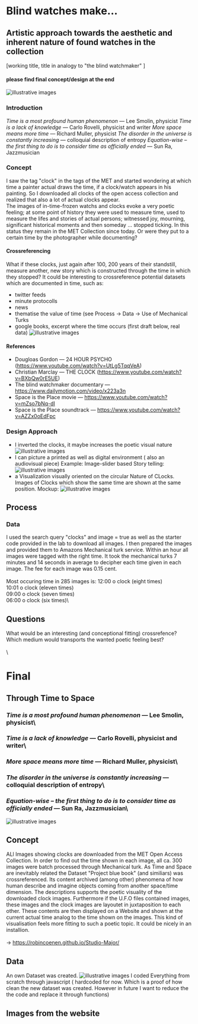 # Blind watches make…		
 ## Artistic approach towards the aesthetic and inherent nature of found watches in the collection	
 [working title, title in analogy to "the blind watchmaker" ]
 
#### **please find final concept/design at the end**

  ![illustrative images](./01_illustrative_image_a.png)		



### Introduction		
*Time is a most profound human phenomenon* — Lee Smolin, physicist
*Time is a lack of knowledge* — Carlo Rovelli, physicist and writer
*More space means more time* — Richard Muller, physicist
*The disorder in the universe is constantly increasing* — colloquial description of entropy
*Equation-wise – the first thing to do is to consider time as officially ended* — Sun Ra, Jazzmusician

### Concept		
 I saw the tag "clock" in the tags of the MET and started wondering at which time a painter actual draws the time, if a clock/watch appears in his 
 painting. So I downloaded all clocks of the open access collection and realized that  also a lot of actual clocks appear.\
 The images of in-time-frozen watchs and clocks evoke a very poetic feeling; at some point of history they were used to measure time, 
 used to measure the lifes and stories of actual persons; witnessed joy, mourning, significant historical moments and then someday … stopped ticking.
 In this status they remain in the MET Collection since today. Or were they put to a certain time by the photographer while documenting? 

#### Crossreferencing
What if these clocks, just again after 100, 200 years of their standstill, measure another, new story which is constructed through the time in which they stopped? 
It could be interesting to crossreference potential datasets which are documented in time, such as:

* twitter feeds
* minute protocolls
* news
* thematise the value of time (see Process -> Data -> Use of Mechanical Turks
* google books, excerpt where the time occurs (first draft below, real data)
  ![illustrative images](./02_story.png)		


#### References
* Dougloas Gordon — 24 HOUR PSYCHO (https://www.youtube.com/watch?v=UtLg5TqqVeA)
* Christian Marclay — THE CLOCK (https://www.youtube.com/watch?v=BXbQw0rE5UE)
* The blind watchmaker documentary — https://www.dailymotion.com/video/x223a3n
* Space is the Place movie — https://www.youtube.com/watch?v=mZso7bNq-dI
* Space is the Place soundtrack — https://www.youtube.com/watch?v=AZZx0oEdFpc

### Design Approach		
* I inverted the clocks, it maybe increases the poetic visual nature
![illustrative images](./03_inverted.png)
* I can picture a printed as well as digital environment ( also an audiovisual piece)
Example: Image-slider based Story telling:
![illustrative images](./04_slider.png)
* a Visualization visually oriented on the circular Nature of CLocks. Images of Clocks which show the same time are shown at the same position.
Mockup: 
![illustrative images](./05_circular-viz.png)

## Process		

### Data		
I used the search query "clocks" and image = true as well as the starter code provided in the lab to download all images.
I then prepared the images and provided them to Amazons Mechanical turk service. Within an hour all images were tagged with the right time.
It took the mechanical turks 7 minutes and 14 seconds in average to decipher each time given in each image. The fee for each image was 0.15 cent.\
\
Most occuring time in 285 images is:
12:00 o clock (eight times)\
10:01 o clock (eleven times)\
09:00 o clock (seven times)\
06:00 o clock (six times)\

## Questions		
What would be an interesting (and conceptional fitting) crossrefence?
Which medium would transports the wanted poetic feeling best?
\
\
\

# Final		

## Through Time to Space

### *Time is a most profound human phenomenon* — Lee Smolin, physicist\
### *Time is a lack of knowledge* — Carlo Rovelli, physicist and writer\
### *More space means more time* — Richard Muller, physicist\
### *The disorder in the universe is constantly increasing* — colloquial description of entropy\
### *Equation-wise – the first thing to do is to consider time as officially ended* — Sun Ra, Jazzmusician\

![illustrative images](./preview.png)


## Concept
ALl Images showing clocks are downloaded from the MET Open Access Collection. 
In order to find out the time shown in each image, all ca. 300 images were batch processed through Mechanical turk.
As Time and Space are inevitably related the Dataset "Project blue book" (and similiars) was crossreferenced. 
Its content archived (among other) phenomena of how human describe and imagine objects coming from another space/time dimension.
The descriptions supports the poetic visuality of the downloaded clock images. 
Furthermore if the U.F.O files contained images, these images and the clock images are layoutet in juxtaposition to each other.
These contents are then displayed on a Website and shown at the current actual time analog to the time shown on the images.
This kind of visualisation feels more fitting to such a poetic topic. It could be nicely in an installion.\
\
-> https://robincoenen.github.io/Studio-Major/

## Data
An own Dataset was created.
![illustrative images](./06_dataset.png)
I coded Everything from scratch through javascript ( hardcoded for now. Which is a proof of how clean the new dataset was created. 
However in future I want to reduce the the code and replace it through functions)


## Images from the website


